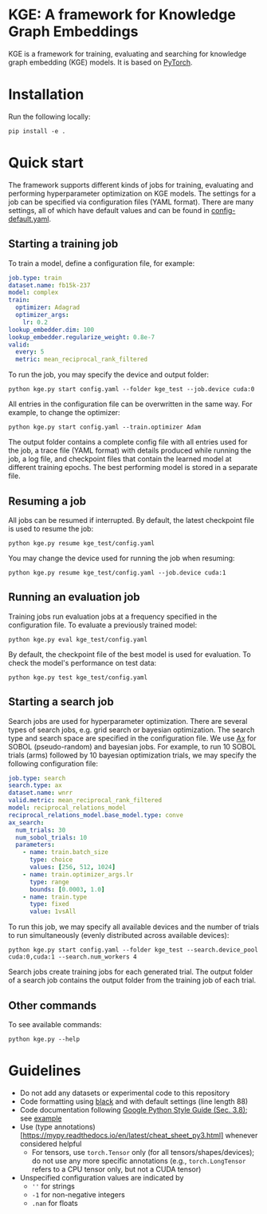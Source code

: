 # KGE: A framework for Knowledge Graph Embeddings

KGE is a framework for training, evaluating and searching for knowledge graph
embedding (KGE) models. It is based on [PyTorch](https://pytorch.org/).

# Installation

Run the following locally:

`pip install -e .`

# Quick start

The framework supports different kinds of jobs for training, evaluating and
performing hyperparameter optimization on KGE models.
The settings for a job can be specified via configuration files (YAML format).
There are many settings, all of which have default values and can be found in
[config-default.yaml](kge/config-default.yaml).

## Starting a training job

To train a model, define a configuration file, for example:

```yaml
job.type: train
dataset.name: fb15k-237
model: complex
train:
  optimizer: Adagrad
  optimizer_args:
    lr: 0.2
lookup_embedder.dim: 100
lookup_embedder.regularize_weight: 0.8e-7
valid:
  every: 5
  metric: mean_reciprocal_rank_filtered
```
To run the job, you may specify the device and output folder:

`python kge.py start config.yaml --folder kge_test --job.device cuda:0`

All entries in the configuration file can be overwritten in the
same way. For example, to change the optimizer:

`python kge.py start config.yaml --train.optimizer Adam`

The output folder contains a complete config file with all entries
used for the job, a trace file (YAML format) with details produced
while running the job, a log file, and checkpoint files that
contain the learned model at different training epochs. The best
performing model is stored in a separate file.

## Resuming a job

All jobs can be resumed if interrupted. By default, the latest
checkpoint file is used to resume the job:

`python kge.py resume kge_test/config.yaml`

You may change the device used for running the job when resuming:

`python kge.py resume kge_test/config.yaml --job.device cuda:1`

## Running an evaluation job

Training jobs run evaluation jobs at a frequency specified in the
configuration file. To evaluate a previously trained model:

`python kge.py eval kge_test/config.yaml`

By default, the checkpoint file of the best model is used for
evaluation. To check the model's performance on test data:

`python kge.py test kge_test/config.yaml`

## Starting a search job

Search jobs are used for hyperparameter optimization. There are
several types of search jobs, e.g. grid search or bayesian optimization.
The search type and search space are specified in the configuration file.
We use [Ax](https://ax.dev/) for SOBOL (pseudo-random) and bayesian jobs.
For example, to run 10 SOBOL trials (arms) followed by 10 bayesian optimization
trials, we may specify the following configuration file:

```yaml
job.type: search
search.type: ax
dataset.name: wnrr
valid.metric: mean_reciprocal_rank_filtered
model: reciprocal_relations_model
reciprocal_relations_model.base_model.type: conve
ax_search:
  num_trials: 30
  num_sobol_trials: 10
  parameters:
    - name: train.batch_size
      type: choice   
      values: [256, 512, 1024]
    - name: train.optimizer_args.lr     
      type: range
      bounds: [0.0003, 1.0]
    - name: train.type
      type: fixed
      value: 1vsAll
```
To run this job, we may specify all available devices and the number of
trials to run simultaneously (evenly distributed across available devices):

`python kge.py start config.yaml --folder kge_test --search.device_pool cuda:0,cuda:1 --search.num_workers 4`

Search jobs create training jobs for each generated trial. The output folder
of a search job contains the output folder from the training job of each trial.

## Other commands
To see available commands:

`python kge.py --help`

# Guidelines
- Do not add any datasets or experimental code to this repository
- Code formatting using [black](https://github.com/ambv/black) and with default
  settings (line length 88)
- Code documentation following [Google Python Style Guide (Sec.
  3.8)](http://google.github.io/styleguide/pyguide.html#38-comments-and-docstrings);
  see
  [example](https://sphinxcontrib-napoleon.readthedocs.io/en/latest/example_google.html)
- Use (type
  annotations)[https://mypy.readthedocs.io/en/latest/cheat_sheet_py3.html]
  whenever considered helpful
  - For tensors, use `torch.Tensor` only (for all tensors/shapes/devices); do
    not use any more specific annotations (e.g., `torch.LongTensor` refers to a
    CPU tensor only, but not a CUDA tensor)
- Unspecified configuration values are indicated by
  - `''` for strings
  - `-1` for non-negative integers
  - `.nan` for floats
